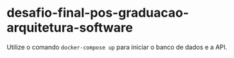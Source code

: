 # desafio-final-pos-graduacao-arquitetura-software

Utilize o comando `docker-compose up` para iniciar o banco de dados e a API.